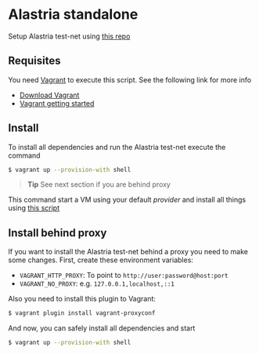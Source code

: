 # Alastria standalone
Setup Alastria test-net using [this repo](https://github.com/alastria/test-environment/tree/master/infrastructure/testnet)

## Requisites
You need [Vagrant](https://www.vagrantup.com/) to execute this script. See the following link for more info
* [Download Vagrant](https://www.vagrantup.com/downloads.html)
* [Vagrant getting started](https://www.vagrantup.com/intro/getting-started/project_setup.html)

## Install
To install all dependencies and run the Alastria test-net execute the command
```bash
$ vagrant up --provision-with shell
```
> **Tip** See next section if you are behind proxy

This command start a VM using your default *provider* and install all things using [this script](provision.sh)

## Install behind proxy
If you want to install the Alastria test-net behind a proxy you need to make some changes. First, create these environment variables:

* `VAGRANT_HTTP_PROXY`: To point to `http://user:password@host:port`
* `VAGRANT_NO_PROXY`: e.g. `127.0.0.1,localhost,::1`

Also you need to install this plugin to Vagrant:

```bash
$ vagrant plugin install vagrant-proxyconf
```
And now, you can safely install all dependencies and start
```bash
$ vagrant up --provision-with shell
```
